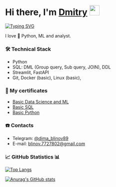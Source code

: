 <h1>Hi there, I'm <a href="https://blinov-89.github.io/my-site/" target="_blank">Dmitry</a> 
<img src="https://github.com/blackcater/blackcater/raw/main/images/Hi.gif" height="32"/></h1>
 
[![Typing SVG](https://readme-typing-svg.herokuapp.com?color=%2336BCF7&center=True&lines=Data+analyst,+data+scientist;+machine+learning+engineer)](https://git.io/typing-svg)



I love 🐍 Python, ML and analyst. 

### 🛠 Technical Stack
*   Python
*   SQL: DML (Group query, Sub query, JOIN), DDL
*   Streamlit, FastAPI
*   Git, Docker (basic), Linux (basic), 

### 📜 My certificates
* [Basic Data Science and ML](https://stepik.org/cert/1041297)
* [Basic SQL](https://stepik.org/cert/934119)
* [Basic Python](https://stepik.org/cert/259130)

### ☎️ Contacts
- Telegram: <a href="https://t.me/dima_blinov89">@dima_blinov89</a>
- E-mail: blinov.7727802@gmail.com

### 📈 GitHub Statistics 📊

<!---Для компактной версии-->
[![Top Langs](https://github-readme-stats.vercel.app/api/top-langs/?username=blinov-89&layout=compact)](https://github.com/anuraghazra/github-readme-stats)


[![Anurag's GitHub stats](https://github-readme-stats.vercel.app/api?username=blinov-89)](https://github.com/anuraghazra/github-readme-stats)

<!--
<h3 align="center">Data analyst, data scientist, machine learning engineer</h3>

**blinov-89/blinov-89** is a ✨ _special_ ✨ repository because its `README.md` (this file) appears on your GitHub profile.

Here are some ideas to get you started:

- 🔭 I’m currently working on ...
- 🌱 I’m currently learning ...
- 👯 I’m looking to collaborate on ...
- 🤔 I’m looking for help with ...
- 💬 Ask me about ...
- 📫 How to reach me: ...
- 😄 Pronouns: ...
- ⚡ Fun fact: ...
-->

